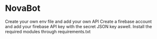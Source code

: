 # NovaBot
Create your own env file and add your own API
Create a firebase account and add your firebase API key with the secret JSON key aswell.
Install the required modules through requirements.txt

